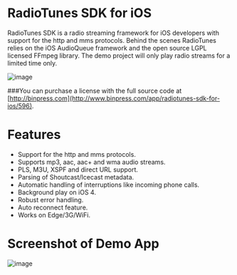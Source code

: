 RadioTunes SDK for iOS
===

RadioTunes SDK is a radio streaming framework for iOS developers with support for the http and mms protocols. Behind the scenes RadioTunes relies on the iOS AudioQueue framework and the open source LGPL licensed FFmpeg library. The demo project will only play radio streams for a limited time only.

![image](http://dl.dropbox.com/u/1413757/RadioTunes/2.png)

###You can purchase a license with the full source code at [http://binpress.com](http://www.binpress.com/app/radiotunes-sdk-for-ios/596).

# Features

- Support for the http and mms protocols.
- Supports mp3, aac, aac+ and wma audio streams.
- PLS, M3U, XSPF and direct URL support.
- Parsing of Shoutcast/Icecast metadata.
- Automatic handling of interruptions like incoming phone calls.
- Background play on iOS 4.
- Robust error handling.
- Auto reconnect feature.
- Works on Edge/3G/WiFi.

# Screenshot of Demo App

![image](http://dl.dropbox.com/u/1413757/RadioTunes/1.png)
